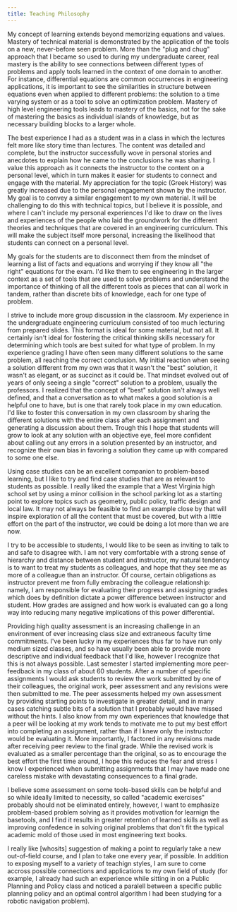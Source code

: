 ```yaml
---
title: Teaching Philosophy
---
```


My concept of learning extends beyond memorizing equations and values.  Mastery of technical material is demonstrated by the application of the tools on a new, never-before seen problem.  More than the "plug and chug" approach that I became so used to during my undergraduate career, real mastery is the ability to see connections between different types of problems and apply tools learned in the context of one domain to another.  For instance, differential equations are common occurrences in engineering applications, it is important to see the similarities in structure between equations even when applied to different problems: the solution to a time varying system or as a tool to solve an optimization problem.  Mastery of high level engineering tools leads to mastery of the basics, not for the sake of mastering the basics as individual islands of knowledge, but as necessary building blocks to a larger whole.

The best experience I had as a student was in a class in which the lectures felt more like story time than lectures.  The content was detailed and complete, but the instructor successfully wove in personal stories and anecdotes to explain how he came to the conclusions he was sharing.  I value this approach as it connects the instructor to the content on a personal level, which in turn makes it easier for students to connect and engage with the material. My appreciation for the topic (Greek History) was greatly increased due to the personal engagement shown by the instructor.  My goal is to convey a similar engagement to my own material. It will be challenging to do this with technical topics, but I believe it is possible, and where I can't include my personal experiences I'd like to draw on the lives and experiences of the people who laid the groundwork for the different theories and techniques that are covered in an engineering curriculum.  This will make the subject itself more personal, increasing the likelihood that students can connect on a personal level.

My goals for the students are to disconnect them from the mindset of learning a list of facts and equations and worrying if they know all "the right" equations for the exam.  I'd like them to see engineering in the larger context as a set of tools that are used to solve problems and understand the importance of thinking of all the different tools as pieces that can all work in tandem, rather than discrete bits of knowledge, each for one type of problem.

I strive to include more group discussion in the classroom.  My experience in the undergraduate engineering curriculum consisted of too much lecturing from prepared slides.  This format is ideal for some material, but not all.  It certainly isn't ideal for fostering the critical thinking skills necessary for determining which tools are best suited for what type of problem.  In my experience grading I have often seen many different solutions to the same problem, all reaching the correct conclusion.  My initial reaction when seeing a solution different from my own was that it wasn't the "best" solution, it wasn't as elegant, or as succinct as it could be.  That mindset evolved out of years of only seeing a single "correct" solution to a problem, usually the professors.  I realized that the concept of "best" solution isn't always well defined, and that a conversation as to what makes a good solution is a helpful one to have, but is one that rarely took place in my own education.  I'd like to foster this conversation in my own classroom by sharing the different solutions with the entire class after each assignment and generating a discussion about them.  Trough this I hope that students will grow to look at any solution with an objective eye, feel more confident about calling out any errors in a solution presented by an instructor, and recognize their own bias in favoring a solution they came up with compared to some one else.

Using case studies can be an excellent companion to problem-based learning, but I like to try and find case studies that are as relevant to students as possible.  I really liked the example that a West Virginia high school set by using a minor collision in the school parking lot as a starting point to explore topics such as geometry, public policy, traffic design and local law.  It may not always be feasible to find an example close by that will inspire exploration of all the content that must be covered, but with a little effort on the part of the instructor, we could be doing a lot more than we are now.

I try to be accessible to students, I would like to be seen as inviting to talk to and safe to disagree with.  I am not very comfortable with a strong sense of hierarchy and distance between student and instructor, my natural tendency is to want to treat my students as colleagues, and hope that they see me as more of a colleague than an instructor.  Of course, certain obligations as instructor prevent me from fully embracing the colleague relationship: namely, I am responsible for evaluating their progress and assigning grades which does by definition dictate a power difference between instructor and student.  How grades are assigned and how work is evaluated can go a long way into reducing many negative implications of this power differential.

Providing high quality assessment is an increasing challenge in an environment of ever increasing class size and extraneous faculty time commitments.  I've been lucky in my experiences thus far to have run only medium sized classes, and so have usually been able to provide more descriptive and individual feedback that I'd like, however I recognize that this is not always possible. Last semester I started implementing more peer-feedback in my class of about 60 students.  After a number of specific assignments I would ask students to review the work submitted by one of their colleagues, the original work, peer assessment and any revisions were then submitted to me.  The peer assessments helped my own assessment by providing starting points to investigate in greater detail, and in many cases catching subtle bits of a solution that I probably would have missed without the hints.  I also know from my own experiences that knowledge that a peer will be looking at my work tends to motivate me to put my best effort into completing an assignment, rather than if I knew only the instructor would be evaluating it.  More importantly, I factored in any revisions made after receiving peer review to the final grade.  While the revised work is evaluated as a smaller percentage than the original, so as to encourage the best effort the first time around, I hope this reduces the fear and stress I know I experienced when submitting assignments that I may have made one careless mistake with devastating consequences to a final grade.

I believe some assessment on some tools-based skills can be helpful and so while ideally limited to necessity, so called "academic exercises" probably should not be eliminated entirely, however, I want to emphasize problem-based problem solving as it provides motivation for learnign the basetools, and I find it results in greater retention of learned skills as well as improving confedence in solving original problems that don't fit the typical academic mold of those used in most engineering text books.

I really like [whosits] suggestion of making a point to regularly take a new out-of-field course, and I plan to take one every year, if possible.  In addition to exposing myself to a variety of teachign styles, I am sure to come accross possible connections and applications to my own field of study (for example, I already had such an experience while sitting in on a Public Planning and Policy class and noticed a paralell between a specific public planning policy and an optimal control algorithm I had been studying for a robotic navigation problem).
